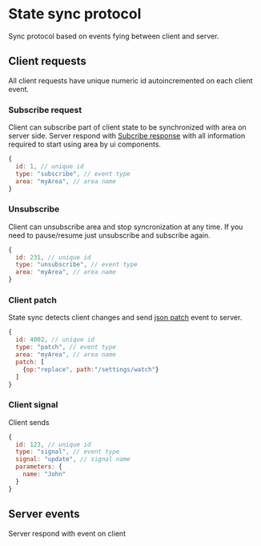 # State sync protocol

Sync protocol based on events fying between client and server.

## <a name="clientRequests"></a>Client requests
All client requests have unique numeric id autoincremented on each client event.

### <a name="subscribeRequest"></a>Subscribe request
Client can subscribe part of client state to be synchronized with  area on server side. Server respond with [Subcribe response](#subscrbeResponse) with all information required to start using area by ui components.

```javascript
{
  id: 1, // unique id
  type: "subscribe", // event type
  area: "myArea", // area name
}
```

### <a name="unsubscribeRequest"></a>**Unsubscribe**
Client can unsubscribe area and stop syncronization at any time. If you need to pause/resume just unsubscribe and subscribe again.

```javascript
{
  id: 231, // unique id
  type: "unsubscribe", // event type
  area: "myArea", // area name
}
```

### **Client patch**
State sync detects client changes and send [json patch](https://tools.ietf.org/html/rfc6902) event to server.

```javascript
{
  id: 4002, // unique id
  type: "patch", // event type
  area: "myArea", // area name
  patch: [
    {op:"replace", path:"/settings/watch"}
  ]
}
```
### **Client signal**
Client sends 

```javascript
{
  id: 123, // unique id
  type: "signal", // event type
  signal: "update", // signal name
  parameters: {
    name: "John"
  }
}
```

## Server events
Server respond with event on client 




